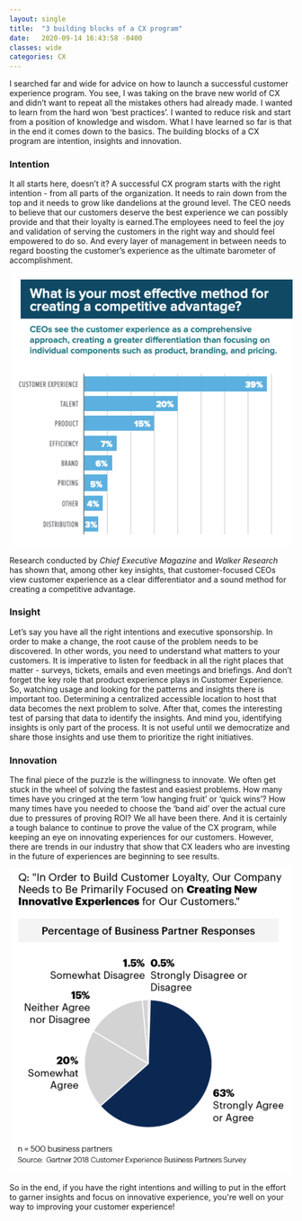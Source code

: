 ```yaml
---
layout: single
title:  "3 building blocks of a CX program"
date:   2020-09-14 16:43:58 -0400
classes: wide
categories: CX 
---
```

I searched far and wide for advice on how to launch a successful customer experience program. You see, I was taking on the brave new world of CX and didn’t want to repeat all the mistakes others had already made. I wanted to learn from the hard won ‘best practices’. I wanted to reduce risk and start from a position of knowledge and wisdom.  What I have learned so far is that in the end it comes down to the basics. The building blocks of a CX program are intention, insights and innovation.

### Intention <br/>
It all starts here, doesn’t it? A successful CX program starts with the right intention - from all parts of the organization. It needs to rain down from the top and it needs to grow like dandelions at the ground level. The CEO needs to believe that our customers deserve the best experience we can possibly provide and that their loyalty is earned.The employees need to feel the joy and validation of serving the customers in the right way and should feel empowered to do so. And every layer of management in between needs to regard boosting the customer’s experience as the ultimate barometer of accomplishment.

![Competitive Chart](/assets/images/CompetitiveCEO.png)

Research conducted by *Chief Executive Magazine* and *Walker Research* has shown that, among other key insights, that customer-focused CEOs view customer experience as a clear differentiator and a sound method for creating a competitive advantage. 

### Insight <br/>
Let’s say you have all the right intentions and executive sponsorship. In order to make a change, the root cause of the problem needs to be discovered. In other words, you need to understand what matters to your customers. It is imperative to listen for feedback in all the right places that matter - surveys, tickets, emails and even meetings and briefings.  And don’t forget the key role that product experience plays in Customer Experience. So, watching usage and looking for the patterns and insights there is important too. Determining a centralized accessible location to host that data becomes the next problem to solve. After that, comes the interesting test of parsing that data to identify the insights.  And mind you, identifying insights is only part of the process. It is not useful until we democratize and share those insights and use them to prioritize the right initiatives.  


### Innovation <br/>
The final piece of the puzzle is the willingness to innovate. We often get stuck in the wheel of solving the fastest and easiest problems. How many times have you cringed at the term ‘low hanging fruit’ or ‘quick wins’? How many times have you needed to choose the ‘band aid’ over the actual cure due to pressures of proving ROI? We all have been there. And it is certainly a tough balance to continue to prove the value of the CX program, while keeping an eye on innovating experiences for our customers. However, there are trends in our industry that show that CX leaders who are investing in the future of experiences are beginning to see results.

![Innovative Chart](/assets/images/InnovativeCEO.png)

So in the end, if you have the right intentions and willing to put in the effort to garner insights and focus on innovative experience, you're well on your way to improving your customer experience!
